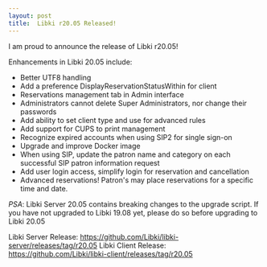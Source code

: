 ```yaml
---
layout: post
title:  Libki r20.05 Released!
---
```


I am proud to announce the release of Libki r20.05!

Enhancements in Libki 20.05 include:

* Better UTF8 handling
* Add a preference DisplayReservationStatusWithin for client
* Reservations management tab in Admin interface
* Administrators cannot delete Super Administrators, nor change their passwords
* Add ability to set client type and use for advanced rules
* Add support for CUPS to print management
* Recognize expired accounts when using SIP2 for single sign-on
* Upgrade and improve Docker image
* When using SIP, update the patron name and category on each successful SIP patron information request
* Add user login access, simplify login for reservation and cancellation
* Advanced reservations! Patron's may place reservations for a specific time and date.

*PSA*: Libki Server 20.05 contains breaking changes to the upgrade script. If you have not upgraded to Libki 19.08 yet, please do so before upgrading to Libki 20.05

Libki Server Release: https://github.com/Libki/libki-server/releases/tag/r20.05
Libki Client Release: https://github.com/Libki/libki-client/releases/tag/r20.05
